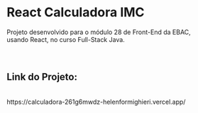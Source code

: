 # React Calculadora IMC

Projeto desenvolvido para o módulo 28 de Front-End da EBAC, <br> usando React, no curso Full-Stack Java.
<br>
<br>
<br>
<h2>Link do Projeto:</h2> <br>
https://calculadora-261g6mwdz-helenformighieri.vercel.app/

